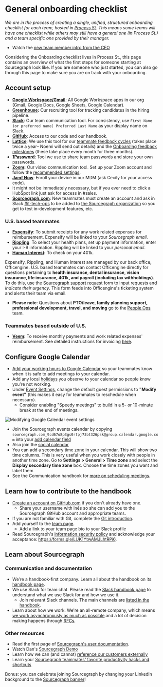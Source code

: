 # General onboarding checklist

*We are in the process of creating a single, unified, structured onboarding checklist for each team, hosted in [Process St](https://app.process.st/reports). This means some teams will have one checklist while others may still have a general one (in Process St.) and a team specific one provided by their manager.*

- Watch the [new team member intro from the CEO](https://www.youtube.com/watch?v=EVHUGZe5uts)

Considering the Onboarding checklist lives in Process St., this page contains an overview of what the first steps for someone starting at Sourcegraph look like. If you are someone who just started, you can also go through this page to make sure you are on track with your onboarding.

## Account setup

- **[Google Workspace/Gmail](https://www.google.com/gmail/)**: All Google Workspace apps in our org (Gmail, Google Docs, Google Sheets, Google Calendar).
- **[Greenhouse](https://www.greenhouse.io/):** Our recruiting tool for tracking candidates in the hiring pipeline.
- **[Slack](https://slack.com/)**: Our team communication tool. For consistency, use `First Name (or preferred name) Preferred Last Name` as your display name on Slack.
- **[GitHub](https://github.com/sourcegraph/)**: Access to our code and our handbook.
- **[Lattice](https://sourcegraph.latticehq.com/)**: We use this tool for our [teammate feedback cycles](../review-cycles/index.md) (takes place twice a year– Noemi will send out details) and the [Onboarding feedback milestones](https://about.sourcegraph.com/handbook/people-ops/onboarding#onboarding-feedback-milestones) (these take place every month for three months).
- **[1Password](https://1password.com/)**: Tool we use to share team passwords and store your own passwords.
- **[Zoom](https://zoom.us/signin):** Our video communication tool. Set up your Zoom account and follow the [recommended settings](../../communication.md#video-calls).
- **[Jamf Now](https://sourcegraph.jamfcloud.com/)**: Enroll your device in our MDM (ask Cecily for your access code).
- It might not be immediately necessary, but if you ever need to click a HubSpot link just ask for access in #sales.
- **[Sourcegraph.com](https://sourcegraph.com)**: New teammates must create an account and ask in Slack [#it-tech-ops](https://sourcegraph.slack.com/archives/C01CSS3TC75) to be added to [the Sourcegraph organization](https://sourcegraph.com/organizations/sourcegraph/settings/members) so you get to test in-development features, etc.

### U.S. based teammates

- **[Expensify](https://www.expensify.com/signin):** To submit receipts for any work related expenses for reimbursement. Expensify will be linked to your *Sourcegraph email*.
- **[Rippling](https://rippling.com/)**: To select your health plans, set up payment information, enter your I-9 information. Rippling will be linked to your *personal email*. 
- **[Human Interest](https://humaninterest.com/):** To check on your 401k. 

Expensify, Rippling, and Human Interest are managed by our back office, Officengine. U.S. based teammates can contact Officengine directly for questions pertaining to **health insurance, dental insurance, vision insurance, life insurance, 401k, and payroll (including tax withholdings)**. To do this, use the [Sourcegraph support request](https://docs.google.com/forms/d/e/1FAIpQLSecCNJDd8r26WxjOK0AHIGEV1gfzN_tRdYnXr2heIejLN-BUg/viewform) form to input requests and _indicate their urgency_. This form feeds into Officengine's ticketing system and alerts their team via email. 
- **Please note**: Questions about **PTO/leave, family planning support, professional development, travel, and moving** go to the [People Ops](https://about.sourcegraph.com/handbook/people-ops) team.

### Teammates based outside of U.S.

- **[Veem](https://veem.com/)**: To receive monthly payments and work related expenses' reimbursement. See detailed instructions for invoicing [here](../../ops/finance/invoices.md).

## Configure Google Calendar

- [Add your working hours to Google Calendar](https://calendar.google.com/calendar/r/settings) so your teammates know when it is safe to add meetings to your calendar.
- Add any local [holidays](../holidays.md) you observe to your calendar so people know you're not working.
- Under [Event Settings](https://calendar.google.com/calendar/u/0/r/settings), change the default guest permissions to  **"Modify event"** (this makes it easy for teammates to reschedule when necessary).
  - Consider enabling "Speedy meetings" to build in a 5- or 10-minute break at the end of meetings.

![Modifying Google Calendar event settings](https://sourcegraphstatic.com/handbook/google-calendar-event-settings.png)

- Join the Sourcegraph events calendar by copying `sourcegraph.com_9cd67o8p3gs0rtpj73bt326psk@group.calendar.google.com` into your [add calendar field](https://calendar.google.com/calendar/u/0/r/settings/addcalendar?)
- Also join the [social calendar](../../company/remote/social_calendar.md)
- You can add a secondary time zone in your calendar. This will show two time columns. This is very useful when you work closely with people in another time zone. Go to **Settings > General > Time zone** and select the **Display secondary time zone** box. Choose the time zones you want and label them.
- See the Communication handbook for [more on scheduling meetings](../../communication/index.md#scheduling-meetings-with-google-calendar).

## Learn how to contribute to the handbook

- [Create an account on GitHub.com](https://github.com/join) if you don't already have one.
   - Share your username with Inés so she can add you to the Sourcegraph GitHub account and appropriate teams.
- If you are not familiar with Git, complete the [Git introduction](git_intro.md).
- Add yourself to the [team page](../../company/team/index.md).
  - Add a link to your team page bio to your Slack profile
- Read Sourcegraph's [information security policy](https://about.sourcegraph.com/security) and acknowledge your acceptance: https://forms.gle/LUK1YtwAMJLhtRPi6.

## Learn about Sourcegraph


### Communication and documentation

- We're a handbook-first company. Learn all about the handbook on its [handbook page](../../usage.md).
- We use Slack for team chat. Please read the [Slack handbook page](../../communication/team_chat.md) to understand what we use Slack for and how we use it. 
  - Join relevant Slack channels. The main channels are [listed in the handbook](../../communication/team_chat.md#channels).
- Learn about how we work. We're an all-remote company, which means [we work asynchronously as much as possible](../../company/remote/index.md#all-remote) and a lot of decision making happens through [RFCs](../../communication/rfcs/index.md).

### Other resources

- Read the first page of [Sourcegraph's user documentation](https://docs.sourcegraph.com/user).
- Watch Dan's [Sourcegraph Demo](https://drive.google.com/file/d/1VUZ0rnZQpNgjtGDI0tMC-h-OtL0Czz8H/view)
- Learn how we can (and cannot) [reference our customers externally](../../sales/index.md#customer)
- Learn your [Sourcegraph teammates' favorite productivity hacks and shortcuts](../../company/remote/teammate-recommended_productivity_hacks.md).

Bonus: you can celebrate joining Sourcegraph by changing your LinkedIn background to the [Sourcegraph banner](https://drive.google.com/file/d/1Fgrn_vaVVHVcKTaX9g5fDh9_Bwk9jL3E/view?usp=sharing)!
